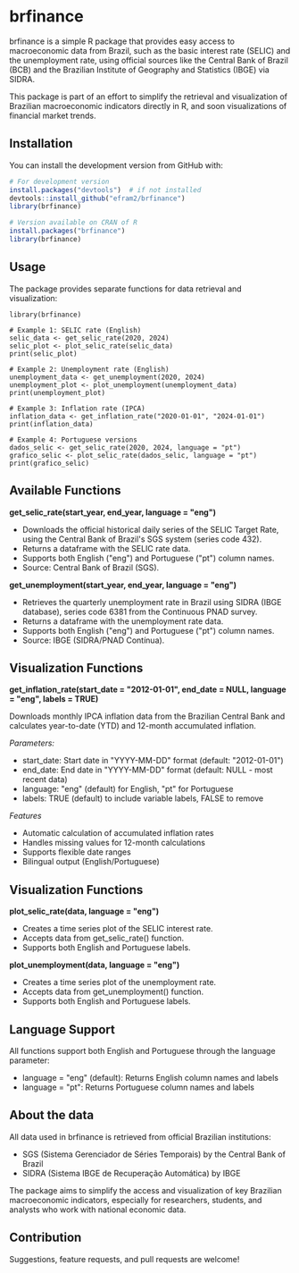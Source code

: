 # brfinance

brfinance is a simple R package that provides easy access to macroeconomic data from Brazil, such as the basic interest rate (SELIC) and the unemployment rate, using official sources like the Central Bank of Brazil (BCB) and the Brazilian Institute of Geography and Statistics (IBGE) via SIDRA.

This package is part of an effort to simplify the retrieval and visualization of Brazilian macroeconomic indicators directly in R, and soon visualizations of financial market trends.

## Installation

You can install the development version from GitHub with:

```r
# For development version
install.packages("devtools")  # if not installed
devtools::install_github("efram2/brfinance")
library(brfinance)

# Version available on CRAN of R
install.packages("brfinance")
library(brfinance)

```

## Usage

The package provides separate functions for data retrieval and visualization:


```
library(brfinance)

# Example 1: SELIC rate (English)
selic_data <- get_selic_rate(2020, 2024)
selic_plot <- plot_selic_rate(selic_data)
print(selic_plot)

# Example 2: Unemployment rate (English)
unemployment_data <- get_unemployment(2020, 2024)
unemployment_plot <- plot_unemployment(unemployment_data)
print(unemployment_plot)

# Example 3: Inflation rate (IPCA)
inflation_data <- get_inflation_rate("2020-01-01", "2024-01-01")
print(inflation_data)

# Example 4: Portuguese versions
dados_selic <- get_selic_rate(2020, 2024, language = "pt")
grafico_selic <- plot_selic_rate(dados_selic, language = "pt")
print(grafico_selic)

```

## Available Functions

**get_selic_rate(start_year, end_year, language = "eng")**

* Downloads the official historical daily series of the SELIC Target Rate, using the Central Bank of Brazil's SGS system (series code 432).
* Returns a dataframe with the SELIC rate data.
* Supports both English ("eng") and Portuguese ("pt") column names.
* Source: Central Bank of Brazil (SGS).

**get_unemployment(start_year, end_year, language = "eng")**

* Retrieves the quarterly unemployment rate in Brazil using SIDRA (IBGE database), series code 6381 from the Continuous PNAD survey.
* Returns a dataframe with the unemployment rate data.
* Supports both English ("eng") and Portuguese ("pt") column names.
* Source: IBGE (SIDRA/PNAD Contínua).

## Visualization Functions

**get_inflation_rate(start_date = "2012-01-01", end_date = NULL, language = "eng", labels = TRUE)**

Downloads monthly IPCA inflation data from the Brazilian Central Bank and calculates year-to-date (YTD) and 12-month accumulated inflation.

*Parameters:*

* start_date: Start date in "YYYY-MM-DD" format (default: "2012-01-01")
* end_date: End date in "YYYY-MM-DD" format (default: NULL - most recent data)
* language: "eng" (default) for English, "pt" for Portuguese
* labels: TRUE (default) to include variable labels, FALSE to remove

*Features*

* Automatic calculation of accumulated inflation rates
* Handles missing values for 12-month calculations
* Supports flexible date ranges
* Bilingual output (English/Portuguese)

## Visualization Functions

**plot_selic_rate(data, language = "eng")**

* Creates a time series plot of the SELIC interest rate.
* Accepts data from get_selic_rate() function.
* Supports both English and Portuguese labels.

**plot_unemployment(data, language = "eng")**

* Creates a time series plot of the unemployment rate.
* Accepts data from get_unemployment() function.
* Supports both English and Portuguese labels.

## Language Support

All functions support both English and Portuguese through the language parameter:

* language = "eng" (default): Returns English column names and labels
* language = "pt": Returns Portuguese column names and labels

## About the data

All data used in brfinance is retrieved from official Brazilian institutions:

* SGS (Sistema Gerenciador de Séries Temporais) by the Central Bank of Brazil
* SIDRA (Sistema IBGE de Recuperação Automática) by IBGE

The package aims to simplify the access and visualization of key Brazilian macroeconomic indicators, especially for researchers, students, and analysts who work with national economic data.

## Contribution

Suggestions, feature requests, and pull requests are welcome!


